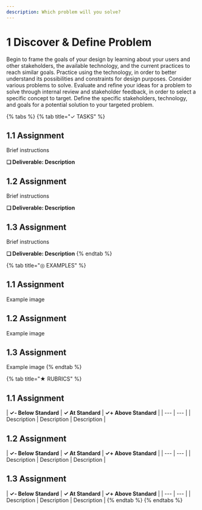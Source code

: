 ```yaml
---
description: Which problem will you solve?
---
```


# 1 Discover & Define Problem

Begin to frame the goals of your design by learning about your users and other stakeholders, the available technology, and the current practices to reach similar goals. Practice using the technology, in order to better understand its possibilities and constraints for design purposes. Consider various problems to solve. Evaluate and refine your ideas for a problem to solve through internal review and stakeholder feedback, in order to select a specific concept to target. Define the specific stakeholders, technology, and goals for a potential solution to your targeted problem.

{% tabs %}
{% tab title="✓ TASKS" %}
## 1.1 Assignment

Brief instructions

**❏ Deliverable: Description**

## 1.2 Assignment

Brief instructions

**❏ Deliverable: Description**

## 1.3 Assignment

Brief instructions

**❏ Deliverable: Description**
{% endtab %}

{% tab title="◎ EXAMPLES" %}
## 1.1 Assignment

Example image

## 1.2 Assignment

Example image

## 1.3 Assignment

Example image
{% endtab %}

{% tab title="★ RUBRICS" %}
## 1.1 Assignment

| **✓- Below Standard** | **✓ At Standard** | **✓+ Above Standard** |
| --- | --- |
| Description | Description | Description |

## 1.2 Assignment

| **✓- Below Standard** | **✓ At Standard** | **✓+ Above Standard** |
| --- | --- |
| Description | Description | Description |

## 1.3 Assignment

| **✓- Below Standard** | **✓ At Standard** | **✓+ Above Standard** |
| --- | --- |
| Description | Description | Description |
{% endtab %}
{% endtabs %}

